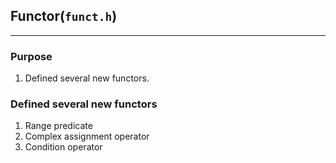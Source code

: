 ## Functor(`funct.h`)

---

### Purpose

1. Defined several new functors.

### Defined several new functors

1. Range predicate
2. Complex assignment operator
3. Condition operator
